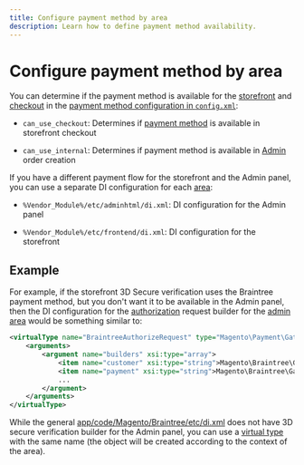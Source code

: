 ```yaml
---
title: Configure payment method by area
description: Learn how to define payment method availability.
---
```


# Configure payment method by area

You can determine if the payment method is available for the [storefront](https://glossary.magento.com/storefront) and [checkout](https://glossary.magento.com/checkout) in the [payment method configuration in `config.xml`](payment-option-config.md):

-  `can_use_checkout`: Determines if [payment method](https://glossary.magento.com/payment-method) is available in storefront checkout

-  `can_use_internal`: Determines if payment method is available in [Admin](https://glossary.magento.com/admin) order creation

If you have a different payment flow for the storefront and the Admin panel, you can use a separate DI configuration for each [area](../../../architecture/modules/areas.md#area-types):

-  `%Vendor_Module%/etc/adminhtml/di.xml`: DI configuration for the Admin panel

-  `%Vendor_Module%/etc/frontend/di.xml`: DI configuration for the storefront

## Example

For example, if the storefront 3D Secure verification uses the Braintree payment method, but you don't want it to be available in the Admin panel, then the DI configuration for the [authorization](https://glossary.magento.com/authorization) request builder for the [admin area](https://github.com/magento/magento2/tree/2.3/app/code/Magento/Braintree/etc/adminhtml/di.xml) would be something similar to:

```xml
<virtualType name="BraintreeAuthorizeRequest" type="Magento\Payment\Gateway\Request\BuilderComposite">
    <arguments>
        <argument name="builders" xsi:type="array">
            <item name="customer" xsi:type="string">Magento\Braintree\Gateway\Request\CustomerDataBuilder</item>
            <item name="payment" xsi:type="string">Magento\Braintree\Gateway\Request\PaymentDataBuilder</item>
            ...
        </argument>
    </arguments>
</virtualType>
```

While the general [app/code/Magento/Braintree/etc/di.xml](https://github.com/magento/magento2/tree/2.3/app/code/Magento/Braintree/etc/di.xml) does not have 3D secure verification builder for the Admin panel, you can use a [virtual type](https://glossary.magento.com/virtual-type) with the same name (the object will be created according to the context of the area).
